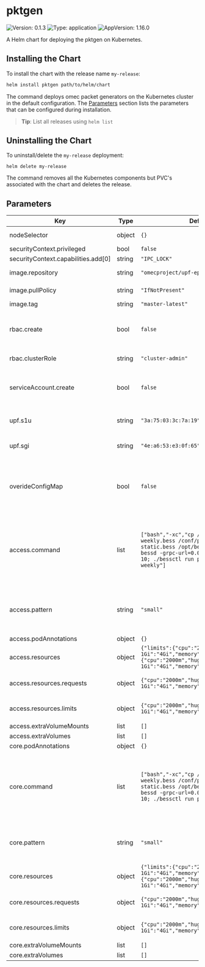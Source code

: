 # pktgen

![Version: 0.1.3](https://img.shields.io/badge/Version-0.1.3-informational?style=flat-square) ![Type: application](https://img.shields.io/badge/Type-application-informational?style=flat-square) ![AppVersion: 1.16.0](https://img.shields.io/badge/AppVersion-1.16.0-informational?style=flat-square)

A Helm chart for deploying the pktgen on Kubernetes.

## Installing the Chart

To install the chart with the release name `my-release`:

```bash
helm install pktgen path/to/helm/chart
```

The command deploys omec packet generators on the Kubernetes cluster in the default configuration.
The [Parameters](#parameters) section lists the parameters that can be configured during installation.

> **Tip**: List all releases using `helm list`

## Uninstalling the Chart

To uninstall/delete the `my-release` deployment:

```console
helm delete my-release
```

The command removes all the Kubernetes components but PVC's associated with the chart and deletes the release.

## Parameters

| Key | Type | Default | Description |
|-----|------|---------|-------------|
| nodeSelector | object | `{}` | Node labels for node selection |
| securityContext.privileged | bool | `false` |  |
| securityContext.capabilities.add[0] | string | `"IPC_LOCK"` |  |
| image.repository | string | `"omecproject/upf-epc-bess"` | image repository |
| image.pullPolicy | string | `"IfNotPresent"` | image pull policy |
| image.tag | string | `"master-latest"` | image tag |
| rbac.create | bool | `false` | Specifies whether a cluster role binding should be created |
| rbac.clusterRole | string | `"cluster-admin"` | The cluster role name |
| serviceAccount.create | bool | `false` | Specifies whether a ServiceAccount should be created  |
| upf.s1u | string | `"3a:75:03:3c:7a:19"` | upf access interface MAC address |
| upf.sgi | string | `"4e:a6:53:e3:0f:65"` | upf core interface MAC address |
| overideConfigMap | bool | `false` | Select true when the user supplies custom traffic pattern, configMap and values override |
| access.command | list | `["bash","-xc","cp /conf/pktgen-access-weekly.bess /conf/pktgen-core-static.bess /opt/bess/bessctl/conf/; bessd -grpc-url=0.0.0.0:10514; sleep 10; ./bessctl run pktgen-access-weekly"]` | Default container command to be executed (override when using custom configmaps and traffic patterns) |
| access.pattern | string | `"small"` | Pattern file will be used on access network. Select between small or large. |
| access.podAnnotations | object | `{}` |  |
| access.resources | object | `{"limits":{"cpu":"2000m","hugepages-1Gi":"4Gi","memory":"4Gi"},"requests":{"cpu":"2000m","hugepages-1Gi":"4Gi","memory":"4Gi"}}` | Container resources configuration |
| access.resources.requests | object | `{"cpu":"2000m","hugepages-1Gi":"4Gi","memory":"4Gi"}` | Resources requested by pktgen-access |
| access.resources.limits | object | `{"cpu":"2000m","hugepages-1Gi":"4Gi","memory":"4Gi"}` | Resources limits for pktgen-access |
| access.extraVolumeMounts | list | `[]` |  |
| access.extraVolumes | list | `[]` |  |
| core.podAnnotations | object | `{}` |  |
| core.command | list | `["bash","-xc","cp /conf/pktgen-core-weekly.bess /conf/pktgen-core-static.bess /opt/bess/bessctl/conf/; bessd -grpc-url=0.0.0.0:10514; sleep 10; ./bessctl run pktgen-core-weekly"]` | Default container command to be executed (override when using custom configmaps and traffic patterns) |
| core.pattern | string | `"small"` | Pattern file will be used on core network. Select between small or large. |
| core.resources | object | `{"limits":{"cpu":"2000m","hugepages-1Gi":"4Gi","memory":"4Gi"},"requests":{"cpu":"2000m","hugepages-1Gi":"4Gi","memory":"4Gi"}}` | Container resources configuration |
| core.resources.requests | object | `{"cpu":"2000m","hugepages-1Gi":"4Gi","memory":"4Gi"}` | Resources requested by pktgen-access |
| core.resources.limits | object | `{"cpu":"2000m","hugepages-1Gi":"4Gi","memory":"4Gi"}` | Resources limits for pktgen-access |
| core.extraVolumeMounts | list | `[]` |  |
| core.extraVolumes | list | `[]` |  |
